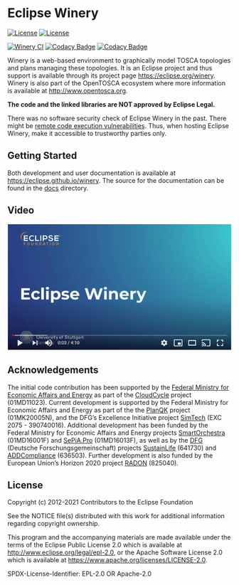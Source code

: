 # Eclipse Winery

[![License](https://img.shields.io/badge/License-EPL%202.0-blue.svg)](https://opensource.org/licenses/EPL-2.0)
[![License](https://img.shields.io/badge/License-Apache%202.0-blue.svg)](https://opensource.org/licenses/Apache-2.0)

[![Winery CI](https://github.com/eclipse/winery/workflows/Winery%20CI/badge.svg)](https://github.com/eclipse/winery/actions?query=workflow%3A%22Winery+CI%22)
[![Codacy Badge](https://app.codacy.com/project/badge/Grade/4f342f5d0f534d84b40f2fe5143f412e)](https://www.codacy.com/gh/OpenTOSCA/winery/dashboard?utm_source=github.com&amp;utm_medium=referral&amp;utm_content=OpenTOSCA/winery&amp;utm_campaign=Badge_Grade)
[![Codacy Badge](https://app.codacy.com/project/badge/Coverage/4f342f5d0f534d84b40f2fe5143f412e)](https://www.codacy.com/gh/OpenTOSCA/winery/dashboard?utm_source=github.com&utm_medium=referral&utm_content=OpenTOSCA/winery&utm_campaign=Badge_Coverage)

Winery is a web-based environment to graphically model TOSCA topologies and plans managing these topologies.
It is an Eclipse project and thus support is available through its project page <https://eclipse.org/winery>.
Winery is also part of the OpenTOSCA ecosystem where more information is available at <http://www.opentosca.org>.

**The code and the linked libraries are NOT approved by Eclipse Legal.**

There was no software security check of Eclipse Winery in the past.
There might be [remote code execution vulnerabilities](https://github.com/mbechler/marshalsec). 
Thus, when hosting Eclipse Winery, make it accessible to trustworthy parties only.


## Getting Started

Both development and user documentation is available at <https://eclipse.github.io/winery>.
The source for the documentation can be found in the [docs](docs) directory.

## Video

[![](docs/user/figures/video.png)](https://youtu.be/hj7iBadt7D8)

## Acknowledgements

The initial code contribution has been supported by the [Federal Ministry for Economic Affairs and Energy] as part of the [CloudCycle] project (01MD11023).
Current development is supported by the Federal Ministry for Economic Affairs and Energy as part of the the [PlanQK] project (01MK20005N), and the DFG’s Excellence Initiative project [SimTech] (EXC 2075 - 390740016).
Additional development has been funded by the Federal Ministry for Economic Affairs and Energy projects [SmartOrchestra] (01MD16001F) and [SePiA.Pro] (01MD16013F), as well as by the [DFG] (Deutsche Forschungsgemeinschaft) projects [SustainLife] (641730) and [ADDCompliance] (636503).
Further development is also funded by the European Union’s Horizon 2020 project [RADON] (825040).

## License

Copyright (c) 2012-2021 Contributors to the Eclipse Foundation

See the NOTICE file(s) distributed with this work for additional
information regarding copyright ownership.

This program and the accompanying materials are made available under the
terms of the Eclipse Public License 2.0 which is available at
http://www.eclipse.org/legal/epl-2.0, or the Apache Software License 2.0
which is available at https://www.apache.org/licenses/LICENSE-2.0.

SPDX-License-Identifier: EPL-2.0 OR Apache-2.0

  [CloudCycle]: http://www.cloudcycle.org/en
  [Federal Ministry for Economic Affairs and Energy]: http://www.bmwi.de/EN
  [Scalable JavaScript Application Architecture]: http://www.slideshare.net/nzakas/scalable-javascript-application-architecture-2012
  [SmartOrchestra]: http://smartorchestra.de/en
  [SePiA.Pro]: http://projekt-sepiapro.de/en
  [ADDCompliance]: http://addcompliance.cs.univie.ac.at
  [SustainLife]: http://www.iaas.uni-stuttgart.de/forschung/projects/SustainLife
  [RADON]: http://radon-h2020.eu
  [DFG]: http://www.dfg.de/en
  [PlanQK]: https://planqk.de
  [SimTech]: https://www.simtech.uni-stuttgart.de/

